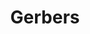 ---
ee_id_thing: '2214'
site: '1'
type: '2'
inv_num: 2012-096
add_credit:
url: 2012-096-gerbers
title: Gerbers
year: '2012'
display_year: '2012'
medium: Pen on paper
dims: 24 X 36 inches
pitch:
ps:
live_url:
youtube:
related_code:
imgs: gerbers-2012-096-digital-full-database-ih.jpg
subheading:
download:
commission:
related:
layout: things-i-made
---
